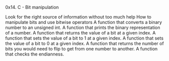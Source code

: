 0x14. C - Bit manipulation

Look for the right source of information without too much help
How to manipulate bits and use bitwise operators
A function that converts a binary number to an unsigned int.
A function that prints the binary representation of a number.
A function that returns the value of a bit at a given index.
A function that sets the value of a bit to 1 at a given index.
A function that sets the value of a bit to 0 at a given index.
A function that returns the number of bits you would need to flip to get from one number to another.
A function that checks the endianness.
